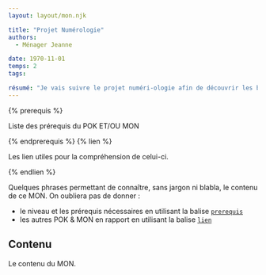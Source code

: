```yaml
---
layout: layout/mon.njk

title: "Projet Numérologie"
authors:
  - Ménager Jeanne

date: 1970-11-01
temps: 2
tags:

résumé: "Je vais suivre le projet numéri-ologie afin de découvrir les bases du développement de serveur web"
---
```


{% prerequis %}

Liste des prérequis du POK ET/OU MON

{% endprerequis %}
{% lien %}

Les lien utiles pour la compréhension de celui-ci.

{% endlien %}

Quelques phrases permettant de connaître, sans jargon ni blabla, le contenu de ce MON. On oubliera pas de donner :

- le niveau et les prérequis nécessaires en utilisant la balise [`prerequis`](/cs/contribuer-au-site/#prerequis)
- les autres POK & MON en rapport en utilisant la balise [`lien`](/cs/contribuer-au-site/#lien)

## Contenu

Le contenu du MON.
